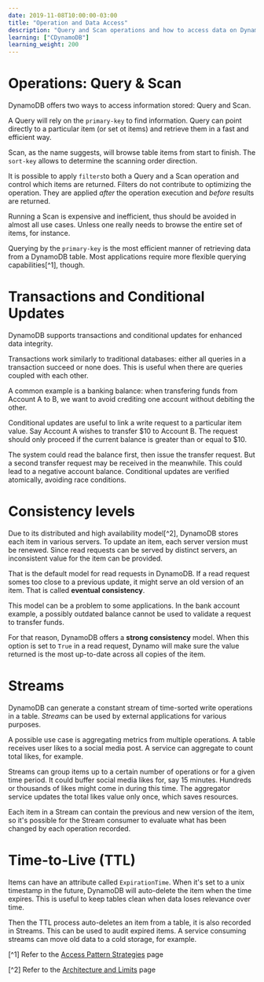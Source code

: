 ```yaml
---
date: 2019-11-08T10:00:00-03:00
title: "Operation and Data Access"
description: "Query and Scan operations and how to access data on DynamoDB"
learning: ["CDynamoDB"]
learning_weight: 200
---
```


# Operations: Query & Scan

DynamoDB offers two ways to access information stored: Query and Scan.

A Query will rely on the `primary-key` to find information. Query can point directly to a particular item (or set ot items) and retrieve them in a fast and efficient way.

Scan, as the name suggests, will browse table items from start to finish. The `sort-key` allows to determine the scanning order direction.

It is possible to apply `filters`to both a Query and a Scan operation and control which items are returned. Filters do not contribute to optimizing the operation. They are applied _after_ the operation execution and _before_ results are returned.

Running a Scan is expensive and inefficient, thus should be avoided in almost all use cases. Unless one really needs to browse the entire set of items, for instance.

Querying by the `primary-key` is the most efficient manner of retrieving data from a DynamoDB table. Most applications require more flexible querying capabilities[^1], though.


# Transactions and Conditional Updates

DynamoDB supports transactions and conditional updates for enhanced data integrity.

Transactions work similarly to traditional databases: either all queries in a transaction succeed or none does. This is useful when there are queries coupled with each other.

A common example is a banking balance: when transfering funds from Account A to B, we want to avoid crediting one account without debiting the other.

Conditional updates are useful to link a write request to a particular item value. Say Account A wishes to transfer $10 to Account B. The request should only proceed if the current balance is greater than or equal to $10.

The system could read the balance first, then issue the transfer request. But a second transfer request may be received in the meanwhile. This could lead to a negative account balance. Conditional updates are verified atomically, avoiding race conditions.


# Consistency levels

Due to its distributed and high availability model[^2], DynamoDB stores each item in various servers. To update an item, each server version must be renewed. Since read requests can be served by distinct servers, an inconsistent value for the item can be provided.

That is the default model for read requests in DynamoDB. If a read request somes too close to a previous update, it might serve an old version of an item. That is called **eventual consistency**.

This model can be a problem to some applications. In the bank account example, a possibly outdated balance cannot be used to validate a request to transfer funds.

For that reason, DynamoDB offers a **strong consistency** model. When this option is set to `True` in a read request, Dynamo will make sure the value returned is the most up-to-date across all copies of the item.


# Streams

DynamoDB can generate a constant stream of time-sorted write operations in a table. _Streams_ can be used by external applications for various purposes.

A possible use case is aggregating metrics from multiple operations. A table receives user likes to a social media post. A service can aggregate to count total likes, for example.

Streams can group items up to a certain number of operations or for a given time period. It could buffer social media likes for, say 15 minutes. Hundreds or thousands of likes might come in during this time. The aggregator service updates the total likes value only once, which saves resources.

Each item in a Stream can contain the previous and new version of the item, so it's possible for the Stream consumer to evaluate what has been changed by each operation recorded.


# Time-to-Live (TTL)

Items can have an attribute called `ExpirationTime`. When it's set to a unix timestamp in the future, DynamoDB will auto-delete the item when the time expires. This is useful to keep tables clean when data loses relevance over time.

Then the TTL process auto-deletes an item from a table, it is also recorded in Streams. This can be used to audit expired items. A service consuming streams can move old data to a cold storage, for example.


[^1] Refer to the [Access Pattern Strategies](/knowledge-base/dynamodb/access-pattern-strategies/) page

[^2] Refer to the [Architecture and Limits](/knowledge-base/dynamodb/architecture-and-limits/) page
